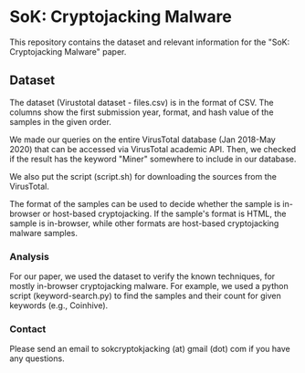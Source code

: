 
# SoK: Cryptojacking Malware

This repository contains the dataset and relevant information for the "SoK: Cryptojacking Malware" paper. 

## Dataset 

The dataset (Virustotal dataset - files.csv) is in the format of CSV. The columns show the first submission year, format, and hash value of the samples in the given order.

We made our queries on the entire VirusTotal database (Jan 2018-May 2020) that can be accessed via VirusTotal academic API. Then, we checked if the result has the keyword "Miner" somewhere to include in our database.

We also put the script (script.sh) for downloading the sources from the VirusTotal. 

The format of the samples can be used to decide whether the sample is in-browser or host-based cryptojacking. If the sample's format is HTML, the sample is in-browser, while other formats are host-based cryptojacking malware samples. 

### Analysis

For our paper, we used the dataset to verify the known techniques, for mostly in-browser cryptojacking malware. For example, we used a python script (keyword-search.py) to find the samples and their count for given keywords (e.g., Coinhive).


### Contact 

Please send an email to sokcryptokjacking (at) gmail (dot) com if you have any questions. 
